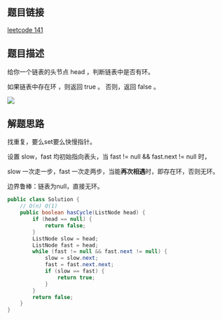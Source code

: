 ## 题目链接

[leetcode 141](https://leetcode.cn/problems/linked-list-cycle/)

## 题目描述

给你一个链表的头节点 head ，判断链表中是否有环。  

如果链表中存在环 ，则返回 true 。 否则，返回 false 。

![](https://s3.bmp.ovh/imgs/2022/09/12/5cd9753e082b524c.png)

## 解题思路

找重复，要么set要么快慢指针。 

设置 slow，fast 均初始指向表头，当 fast != null && fast.next != null 时，  

slow 一次走一步，fast 一次走两步，当能**再次相遇**时，即存在环，否则无环。  

边界鲁棒：链表为null，直接无环。

```java
public class Solution {
    // O(n) O(1)
    public boolean hasCycle(ListNode head) {
        if (head == null) {
            return false;
        }
        ListNode slow = head;
        ListNode fast = head;
        while (fast != null && fast.next != null) {
            slow = slow.next;
            fast = fast.next.next;
            if (slow == fast) {
                return true;
            }
        }
        return false;
    }
}
```


